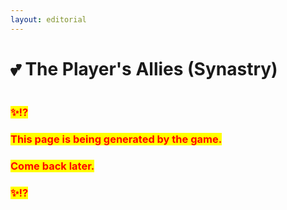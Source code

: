 ```yaml
---
layout: editorial
---
```


# 💕 The Player's Allies (Synastry)

<figure><img src="../../../../../.gitbook/assets/pexels-btgl-♡-19117751.jpg" alt=""><figcaption></figcaption></figure>

### <mark style="color:red;">✨⁉️</mark>&#x20;

### <mark style="color:red;">This page is being generated by the game.</mark>&#x20;

### <mark style="color:red;">Come back later.</mark>

### <mark style="color:red;">✨⁉️</mark>
